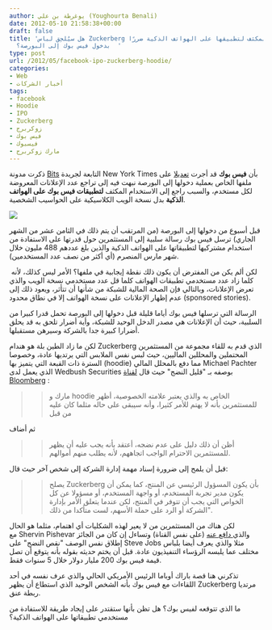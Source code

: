 ```yaml
---
author: يوغرطة بن علي (Youghourta Benali)
date: 2012-05-10 21:58:38+00:00
draft: false
title: 'هل سيُلحِق لباس Zuckerberg والاستخدام المكثف لتطبيقها على الهواتف الذكية ضررًا
  بدخول فيس بوك إلى البورصة؟  '
type: post
url: /2012/05/facebook-ipo-zuckerberg-hoodie/
categories:
- Web
- أخبار الشركات
tags:
- facebook
- Hoodie
- IPO
- Zuckerberg
- زوكربرج
- فيس بوك
- فيسبوك
- مارك زوكربرج
---
```


ذكرت مدونة [Bits](http://bits.blogs.nytimes.com/2012/05/09/facebook-amends-its-s-1-filing-to-lower-mobile-expectations/) التابعة لجريدة New York Times بأن **فيس بوك** قد أجرت [تعديلا](http://www.sec.gov/Archives/edgar/data/1326801/000119312512222368/d287954ds1a.htm) على ملفها الخاص بعملية دخولها إلى البورصة نبهت فيه إلى تراجع عدد الإعلانات المعروضة لكل مستخدم، والسبب راجع إلى الاستخدام المكثف **لتطبيقات فيس بوك على الهواتف الذكية** بدل نسخة الويب الكلاسيكية على الحواسيب الشخصية.




[![](https://www.it-scoop.com/wp-content/uploads/2012/05/Facebook-IPO.jpg)
](https://www.it-scoop.com/wp-content/uploads/2012/05/Facebook-IPO.jpg)




قبل أسبوع من دخولها إلى البورصة (من المرتقب أن يتم ذلك في الثامن عشر من الشهر الجاري) ترسل فيس بوك رسالة سلبية إلى المستثمرين حول قدرتها على الاستفادة من استخدام مشتركيها لتطبيقاتها على الهواتف الذكية والذين بلغ عددهم 488 مليون خلال شهر مارس المنصرم (أي أكثر من نصف عدد المستخدمين).




 لكن ألم يكن من المفترض أن يكون ذلك نقطة إيجابية في ملفها؟ الأمر ليس كذلك، لأنه كلما زاد عدد مستخدمي تطبيقات الهواتف كلما قل عدد مستخدمي نسخة الويب والذي تعرض الإعلانات، وبالتالي فإن الصحة المالية للشبكة من شأنها أن تتأثر، ويعود ذلك إلى عدم إظهار الإعلانات على نسخة الهواتف إلا في نطاق محدود (sponsored stories).




الرسالة التي ترسلها فيس بوك أياما قليلة قبل دخولها إلى البورصة تحمل قدرا كبيرا من السلبية، حيث أن الإعلانات هي مصدر الدخل الوحيد للشبكة، وأية أضرار تلحق به قد يحلق أضرارا كبيرة جدا بالشركة وسيرهن مستقبلها.




لكن ما زاد الطين بلة هو هندام Zuckerberg الذي قدم به للقاء مجموعة من المستثمرين المحتملين والمحللين الماليين، حيث لبس نفس الملابس التي يرتديها عادة، وخصوصا السترة ذات القبعة التي يتميز بها (hoodie) مما دفع بالمحلل المالي Michael Pachter الذي يعمل لدى Wedbush Securities بوصفه بـ "قليل النضج" حيث قال [لقناة Bloomberg](http://www.bloomberg.com/video/92164665/#ooid=dmdjVuNDp0PtSC_Um4guXERyzjG7AAD7) :





<blockquote>

> 
> مارك و hoodie الخاص به والذي يعتبر علامته الخصوصية، أظهر للمستثمرين بأنه لا يهتم للأمر كثيرا، وأنه سيبقى على حاله مثلما كان عليه من قبل
> 
> 
</blockquote>




ثم أضاف





<blockquote>

> 
> أظن أن ذلك دليل على عدم نضجه، أعتقد بأنه يجب عليه أن يظهر للمستثمرين الاحترام الواجب اتجاههم، لأنه يطلب منهم أموالهم.
> 
> 
</blockquote>




قبل أن يلمح إلى ضرورة إسناد مهمة إدارة الشركة إلى شخص آخر حيث قال:





<blockquote>

> 
> يصلح Zuckerberg بأن يكون المسؤول الرئيسي عن المنتج، كما يمكن أن يكون مدير تجربة المستخدم، أو واجهة المستخدم، أو مسؤولا عن كل الخواص التي يجب أن تتوفر في المنتج، لكن عندما يتعلق الأمر بإدارة الشركة أو الرد على حملة الأسهم، لست متأكدا من ذلك".
> 
> 
</blockquote>




لكن هناك من المستثمرين من لا يعير لهذه الشكليات أي اهتمام، مثلما هو الحال مع Shervin Pishevar والذي[ دافع عنه](http://www.bloomberg.com/video/92342701/) (على نفس القناة) وتساءل إن كان من الجائز إطلاق نفس الوصف "نقص النضج" على Steve Jobs مثلا والذي يعرف أيضا بلباس مختلف عما يلبسه الرؤساء التنفيذيون عادة. قبل أن يختم حديثه بقوله بأنه يتوقع أن تصل قيمة فيس بوك 200 مليار دولار خلال 5 سنوات فقط.




تذكرني هنا قصة باراك أوباما الرئيس الأمريكي الحالي والذي عرف نفسه في أحد اللقاءات مع فيس بوك بأنه الشخص الوحيد الذي استطاع أن يظهر Zuckerberg مرتديا ربطة عنق.




ما الذي تتوقعه لفيس بوك؟ هل تظن بأنها ستقتدر على إيجاد طريقة للاستفادة من مستخدمي تطبيقاتها على الهواتف الذكية؟
